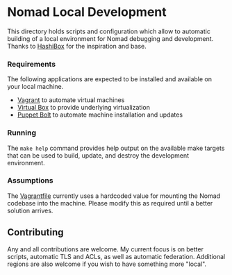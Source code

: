 # Nomad Local Development
This directory holds scripts and configuration which allow to automatic
building of a local environment for Nomad debugging and development. Thanks to
[HashiBox](https://github.com/nunchistudio/hashibox) for the inspiration and
base.

### Requirements
The following applications are expected to be installed and available on your
local machine.
* [Vagrant](https://www.vagrantup.com/downloads) to automate virtual machines
* [Virtual Box](https://www.virtualbox.org/wiki/Downloads) to provide
underlying virtualization
* [Puppet Bolt](https://puppet.com/docs/bolt/latest/bolt_installing.html) to
automate machine installation and updates

### Running
The `make help` command provides help output on the available make targets that
can be used to build, update, and destroy the development environment.

### Assumptions
The [Vagrantfile](./Vagrantfile) currently uses a hardcoded value for mounting
the Nomad codebase into the machine. Please modify this as required until a
better solution arrives.

## Contributing
Any and all contributions are welcome. My current focus is on better scripts,
automatic TLS and ACLs, as well as automatic federation. Additional regions are
also welcome if you wish to have something more "local".
